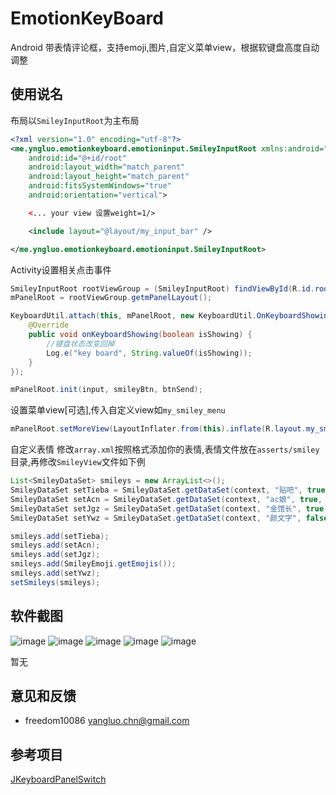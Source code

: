 # EmotionKeyBoard
Android 带表情评论框，支持emoji,图片,自定义菜单view，根据软键盘高度自动调整

## 使用说名
布局以`SmileyInputRoot`为主布局

```xml
<?xml version="1.0" encoding="utf-8"?>
<me.yngluo.emotionkeyboard.emotioninput.SmileyInputRoot xmlns:android="http://schemas.android.com/apk/res/android"
    android:id="@+id/root"
    android:layout_width="match_parent"
    android:layout_height="match_parent"
    android:fitsSystemWindows="true"
    android:orientation="vertical">

    <... your view 设置weight=1/>

    <include layout="@layout/my_input_bar" />

</me.yngluo.emotionkeyboard.emotioninput.SmileyInputRoot>
```
Activity设置相关点击事件

```java
SmileyInputRoot rootViewGroup = (SmileyInputRoot) findViewById(R.id.root);
mPanelRoot = rootViewGroup.getmPanelLayout();

KeyboardUtil.attach(this, mPanelRoot, new KeyboardUtil.OnKeyboardShowingListener() {
    @Override
    public void onKeyboardShowing(boolean isShowing) {
        //键盘状态改变回掉
        Log.e("key board", String.valueOf(isShowing));
    }
});

mPanelRoot.init(input, smileyBtn, btnSend);
```
设置菜单view[可选],传入自定义view如`my_smiley_menu`

```java
mPanelRoot.setMoreView(LayoutInflater.from(this).inflate(R.layout.my_smiley_menu, null), btnMore);
```
自定义表情
修改`array.xml`按照格式添加你的表情,表情文件放在`asserts/smiley`目录,再修改`SmileyView`文件如下例

```java
List<SmileyDataSet> smileys = new ArrayList<>();
SmileyDataSet setTieba = SmileyDataSet.getDataSet(context, "贴吧", true, R.array.smiley_tieba);
SmileyDataSet setAcn = SmileyDataSet.getDataSet(context, "ac娘", true, R.array.smiley_acn);
SmileyDataSet setJgz = SmileyDataSet.getDataSet(context, "金馆长", true, R.array.smiley_jgz);
SmileyDataSet setYwz = SmileyDataSet.getDataSet(context, "颜文字", false, R.array.smiley_ywz);

smileys.add(setTieba);
smileys.add(setAcn);
smileys.add(setJgz);
smileys.add(SmileyEmoji.getEmojis());
smileys.add(setYwz);
setSmileys(smileys);
```
## 软件截图
![image](https://github.com/freedom10086/EmotionKeyBoard/blob/master/art/1.jpg)
![image](https://github.com/freedom10086/EmotionKeyBoard/blob/master/art/2.jpg)
![image](https://github.com/freedom10086/EmotionKeyBoard/blob/master/art/3.jpg)
![image](https://github.com/freedom10086/EmotionKeyBoard/blob/master/art/4.jpg)
![image](https://github.com/freedom10086/EmotionKeyBoard/blob/master/art/5.jpg)

暂无  
## 意见和反馈
- freedom10086 <yangluo.chn@gmail.com>

## 参考项目
[JKeyboardPanelSwitch](https://github.com/Jacksgong/JKeyboardPanelSwitch)
